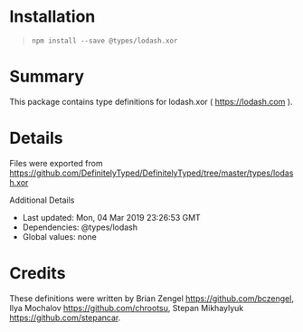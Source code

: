 # Installation
> `npm install --save @types/lodash.xor`

# Summary
This package contains type definitions for lodash.xor ( https://lodash.com ).

# Details
Files were exported from https://github.com/DefinitelyTyped/DefinitelyTyped/tree/master/types/lodash.xor

Additional Details
 * Last updated: Mon, 04 Mar 2019 23:26:53 GMT
 * Dependencies: @types/lodash
 * Global values: none

# Credits
These definitions were written by Brian Zengel <https://github.com/bczengel>, Ilya Mochalov <https://github.com/chrootsu>, Stepan Mikhaylyuk <https://github.com/stepancar>.
